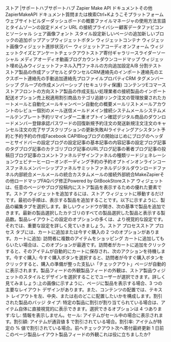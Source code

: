 ストア |サポートハブサポートハブ Zapier Make API ドキュメントその他ZapierMakeAPI ドキュメント質問または検索Ctrl+Kようこそプラットフォームウェブサイトビルダーダッシュボードの概要ファイルマネージャの使用方法言語とタイムゾーンの設定ドメイン URL の接続プライバシー顧客データファビコンとソーシャル シェア画像フォント スタイル設定新しいページの追加新しいブロックの追加ポップアップウィジェットボタン ウィジェットコンテナ ウィジェット画像ウィジェット進捗状況バー ウィジェットアコーディオンフォーム ウィジェットクイズとアンケートチェックアウトストア寄付ギャラリースライダーソーシャル メディアオーディオ動画ブログカウントダウンコードマップ ウィジェット埋め込みウィジェットファネル入門ファネルの方向追加設定A/B 分割テストストア製品の作成アップセルとダウンセルCRM連絡先のインポート連絡先のエクスポート連絡先の手動追加連絡先プロファイルプロパティCRM タグメンバーシップ グループの作成メンバーシップ (セキュリティ保護) コンテンツEコマースストアフロントの方向ストア製品の作成支払い処理業者の接続製品のインポート配送オプション売上税適用割引商品カテゴリ追跡リンク注文の管理放棄されたカートメールと自動化メールキャンペーン自動化の概要メールリストメールアカウントのレビュー個別のメール送信メールドメイン接続システムメールシステムメールテンプレート予約リマインダー二重オプトイン確認デジタル商品のダウンロードメンバー登録承認パスワードの回復新規予約注文の発送新規注文注文のキャンセル注文の完了サブスクリプションの更新失敗AIライティングアシスタント予約と予約予約の作成Facebook CAPIBlogブログの開始はじめにブログのヘッダーとサイドバーの設定ブログの設定記事の基本記事の内容記事の設定ブログ記事のタグブログ記事のカテゴリブログ記事のURLブログ記事の著者ブログ記事の投稿日ブログ記事のコメントファネルデザインファネルの種類リードジェネレーションウェビナーヒーローオンボーディング予約の予約オプトインオンラインコースファネルメンバーシップファネルサミットファネルデジタルダウンロードファネル内部統合メールメールの統合カスタムメールの接続外部統合MakeZapierその他ロードマップFAQバグ修正Powered by GitBookStoreストア ウィジェットは、任意のページやブログ投稿内にストア製品を表示するための優れた要素です。ストア ウィジェットを追加するには、ストア ウィジェットに移動するだけです。最初の手順は、表示する製品を追加することです。以下に示すように、製品の編集タブを選択します。新しいウィンドウが開き、次の基準で製品を追加できます。最新の製品選択したカテゴリのすべての製品選択した製品と表示する製品数。製品レイアウトこの設定のオプションの多くは、より視覚的な設定です。それでは、重要な設定を詳しく見ていきましょう。ストア プロセスストア プロセス タブには、カートに追加または今すぐ購入の 2 つのオプションがあります。カートに追加: 訪問者に複数のアイテムをショッピング カートに追加してもらいたい場合は、このオプションが最適です。訪問者がカートに追加をクリックすると、そのアイテムが自動的にカートに保存され、次のアクションを待機します。今すぐ購入: 今すぐ購入ボタンを選択すると、訪問者が今すぐ購入ボタンをクリックすると、購入の準備が整った支払い「チェックアウト」ページが自動的に表示されます。製品フィードの外観製品フィードの外観は、ストア製品ウィジェットのスタイルとデザインを選択することでユーザーが選択できます。詳しく見てみましょう:上の画像に示すように、ページに製品を表示する場合、3 つの主要なレイアウト デザインがあります。また、コンテンツの配置では、テキスト レイアウトを左、中央、または右のどこに配置したいかを構成します。割引された製品のバッジ タイプ: 特定の製品に割引が割り当てられている場合は、アイテム自体に直接視覚的に表示できます。選択できるオプションは 4 つあります:なし: 情報を表示しません。セール: アイテムがセール中の場合に表示されます。割引額: アイテムが通貨値 $ で割引されている場合。割引率: アイテムが特定の % 値で割引されている場合。前へチェックアウト次へ寄付最終更新 1 日前このページ製品レイアウト製品フィードの外観これは役に立ちましたか?
